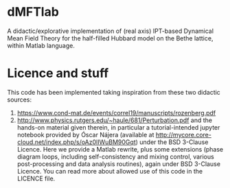 # dMFTlab
A didactic/explorative implementation of (real axis) IPT-based Dynamical Mean Field Theory for the half-filled Hubbard model on the Bethe lattice, within Matlab language.

# Licence and stuff
This code has been implemented taking inspiration from these two didactic sources:
1. https://www.cond-mat.de/events/correl19/manuscripts/rozenberg.pdf
2. http://www.physics.rutgers.edu/~haule/681/Perturbation.pdf
and the hands-on material given therein, in particular a tutorial-intended jupyter notebook provided by Óscar Nájera (available at http://mycore.core-cloud.net/index.php/s/oAz0lIWuBM90Gqt) under the BSD 3-Clause Licence. Here we provide a Matlab rewrite, plus some extensions (phase diagram loops, including self-consistency and mixing control, various post-processing and data analysis routines), again under BSD 3-Clause Licence. You can read more about allowed use of this code in the LICENCE file.
